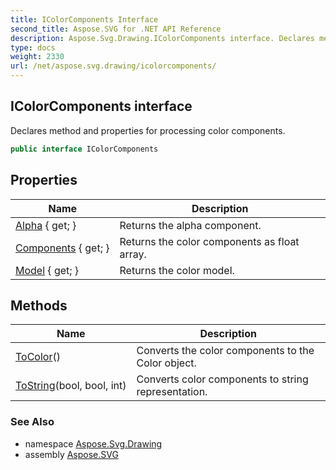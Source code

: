 ```yaml
---
title: IColorComponents Interface
second_title: Aspose.SVG for .NET API Reference
description: Aspose.Svg.Drawing.IColorComponents interface. Declares method and properties for processing color components
type: docs
weight: 2330
url: /net/aspose.svg.drawing/icolorcomponents/
---
```

## IColorComponents interface

Declares method and properties for processing color components.

```csharp
public interface IColorComponents
```

## Properties

| Name | Description |
| --- | --- |
| [Alpha](../../aspose.svg.drawing/icolorcomponents/alpha/) { get; } | Returns the alpha component. |
| [Components](../../aspose.svg.drawing/icolorcomponents/components/) { get; } | Returns the color components as float array. |
| [Model](../../aspose.svg.drawing/icolorcomponents/model/) { get; } | Returns the color model. |

## Methods

| Name | Description |
| --- | --- |
| [ToColor](../../aspose.svg.drawing/icolorcomponents/tocolor/)() | Converts the color components to the Color object. |
| [ToString](../../aspose.svg.drawing/icolorcomponents/tostring/)(bool, bool, int) | Converts color components to string representation. |

### See Also

* namespace [Aspose.Svg.Drawing](../../aspose.svg.drawing/)
* assembly [Aspose.SVG](../../)
